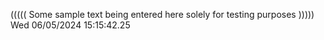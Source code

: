((((( Some sample text being entered here solely for testing purposes ))))) Wed 06/05/2024 15:15:42.25
